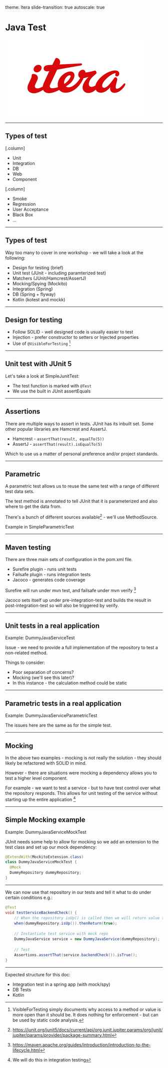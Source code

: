 theme: Itera
slide-transition: true
autoscale: true

# Java Test

![inline](logo.png)

--- 

## Types of test

[.column]

* Unit
* Integration
* DB
* Web
* Component

[.column]

* Smoke
* Regression
* User Acceptance
* Black Box
* ...

---

## Types of test

Way too many to cover in one workshop - we will take a look at the following:

* Design for testing (brief)
* Unit test (JUnit - including paramterized test)
* Matchers (JUnit/Hamcrest/AssertJ)
* Mocking/Spying (Mockito)
* Integration (Spring)
* DB (Spring + flyway)
* Kotlin (kotest and mockk)

---

## Design for testing

* Follow SOLID - well designed code is usually easier to test
* Injection - prefer constructor to setters or Injected properties
* Use of `@VisibleForTesting` [^1]

[^1]: VisibleForTesting simply documents why access to a method or value is more open than it should be. It does nothing for enforcement - but can be used by static code analysis.

---

## Unit test with JUnit 5

Let's take a look at SimpleJunitTest:

* The test function is marked with `@Test`
* We use the built in JUnit assertEquals

---

## Assertions

There are multiple ways to assert in tests. JUnit has its inbuilt set. Some other popular libraries are Hamcrest and AssertJ.

* Hamcrest - `assertThat(result, equalTo(5))`
* AssertJ - `assertThat(result).isEqualTo(5)`

Which to use us a matter of personal preference and/or project standards.

---

## Parametric

A parametric test allows us to reuse the same test with a range of different test data sets.

The test method is annotated to tell JUnit that it is parameterized and also where to get the data from.

There's a bunch of different sources available[^2] - we'll use MethodSource.

Example in SimpleParametricTest

[^2]: https://junit.org/junit5/docs/current/api/org.junit.jupiter.params/org/junit/jupiter/params/provider/package-summary.html

---

## Maven testing

There are three main sets of configuration in the pom.xml file.

* Surefire plugin - runs unit tests
* Failsafe plugin - runs integration tests
* Jacoco - generates code coverage

Surefire will run under mvn test, and failsafe under mvn verify [^3]

Jacoco sets itself up under pre-integration-test and builds the result in post-integration-test so will also be triggered by verify.

[^3]: https://maven.apache.org/guides/introduction/introduction-to-the-lifecycle.html

---

## Unit tests in a real application

Example: DummyJavaServiceTest

Issue - we need to provide a full implementation of the repository to test a non-related method.

Things to consider:

* Poor separation of concerns?
* Mocking (we'll see this later)?
* In this instance - the calculation method could be static

---

## Parametric tests in a real application

Example: DummyJavaServiceParametricTest

The issues here are the same as for the simple test.

---

## Mocking

In the above two examples - mocking is not really the solution - they should likely be refactored with SOLID in mind.

However - there are situations were mocking a dependency allows you to test a higher level component.

For example - we want to test a service - but to have test control over what the repository responds. This allows for unit testing of the service without starting up the entire application [^4]

[^4]: We will do this in integration testing

---

## Simple Mocking example

Example: DummyJavaServiceMockTest

JUnit needs some help to allow for mocking so we add an extension to the test class and set up our mock dependency:

```java
@ExtendWith(MockitoExtension.class)
class DummyJavaServiceMockTest {
  @Mock
  DummyRepository dummyRepository;
}
```

---

We can now use that repository in our tests and tell it what to do under certain conditions e.g.:

```java
@Test
void testServiceBackendCheck() {
    // When the repository isUp() is called then we will return value true
    when(dummyRepository.isUp()).thenReturn(true);

    // Instantiate test service with mock repo
    DummyJavaService service = new DummyJavaService(dummyRepository);

    // Test
    Assertions.assertThat(service.backendCheck()).isTrue();
}
```


---

Expected structure for this doc:

* Integration test in a spring app (with mock/spy)
* DB Tests
* Kotlin

